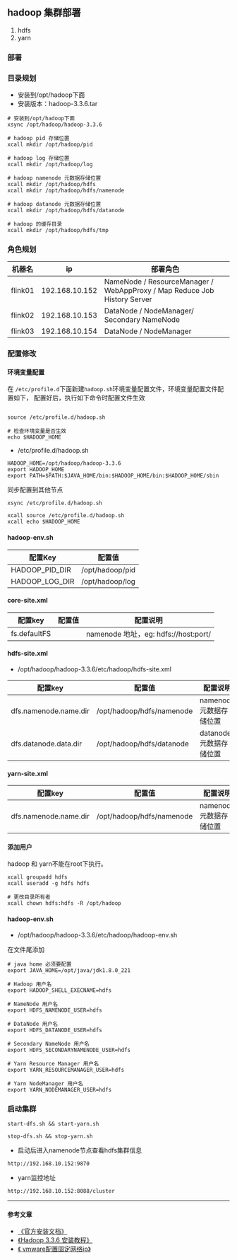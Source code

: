 ## hadoop 集群部署
1. hdfs
2. yarn

### 部署

### 目录规划
- 安装到/opt/hadoop下面
- 安装版本：hadoop-3.3.6.tar
```shell
# 安装到/opt/hadoop下面
xsync /opt/hadoop/hadoop-3.3.6

# hadoop pid 存储位置
xcall mkdir /opt/hadoop/pid

# hadoop log 存储位置
xcall mkdir /opt/hadoop/log

# hadoop namenode 元数据存储位置
xcall mkdir /opt/hadoop/hdfs
xcall mkdir /opt/hadoop/hdfs/namenode

# hadoop datanode 元数据存储位置
xcall mkdir /opt/hadoop/hdfs/datanode

# hadoop 的缓存目录
xcall mkdir /opt/hadoop/hdfs/tmp

```

### 角色规划

| 机器名        | ip              | 部署角色                                       |
|------------|-----------------|--------------------------------------------|
| flink01    | 192.168.10.152  | NameNode / ResourceManager / WebAppProxy / Map Reduce Job History Server|
| flink02    | 192.168.10.153  | DataNode / NodeManager/ Secondary NameNode |
| flink03    | 192.168.10.154  | DataNode / NodeManager                     |

### 配置修改
#### 环境变量配置

在  `/etc/profile.d`下面新建`hadoop.sh`环境变量配置文件，环境变量配置文件配置如下，
配置好后，执行如下命令时配置文件生效 
```shell

source /etc/profile.d/hadoop.sh

# 检查环境变量是否生效
echo $HADOOP_HOME
```

- /etc/profile.d/hadoop.sh
```shell
HADOOP_HOME=/opt/hadoop/hadoop-3.3.6
export HADOOP_HOME
export PATH=$PATH:$JAVA_HOME/bin:$HADOOP_HOME/bin:$HADOOP_HOME/sbin
```

同步配置到其他节点
```shell
xsync /etc/profile.d/hadoop.sh

xcall source /etc/profile.d/hadoop.sh
xcall echo $HADOOP_HOME
```

#### hadoop-env.sh

| 配置Key | 配置值              |
| --- |------------------|
| HADOOP_PID_DIR | /opt/hadoop/pid  | 
|HADOOP_LOG_DIR | /opt/hadoop/log  |

#### core-site.xml

| 配置key | 配置值 | 配置说明                               |
| --- |-----|------------------------------------|
| fs.defaultFS |     | namenode 地址，eg: 	hdfs://host:port/ |

#### hdfs-site.xml

- /opt/hadoop/hadoop-3.3.6/etc/hadoop/hdfs-site.xml

| 配置key | 配置值                       | 配置说明            |
| --- |---------------------------|-----------------|
| dfs.namenode.name.dir | /opt/hadoop/hdfs/namenode | namenode元数据存储位置 |
| dfs.datanode.data.dir | /opt/hadoop/hdfs/datanode | datanode元数据存储位置 |

#### yarn-site.xml


| 配置key | 配置值                       | 配置说明            |
| --- |---------------------------|-----------------|
| dfs.namenode.name.dir | /opt/hadoop/hdfs/namenode | namenode元数据存储位置 |


#### 添加用户
hadoop 和 yarn不能在root下执行。
```shell
xcall groupadd hdfs
xcall useradd -g hdfs hdfs

# 更改目录所有者
xcall chown hdfs:hdfs -R /opt/hadoop
```

#### hadoop-env.sh

- /opt/hadoop/hadoop-3.3.6/etc/hadoop/hadoop-env.sh

在文件尾添加
```shell
# java home 必须要配置
export JAVA_HOME=/opt/java/jdk1.8.0_221

# Hadoop 用户名
export HADOOP_SHELL_EXECNAME=hdfs

# NameNode 用户名
export HDFS_NAMENODE_USER=hdfs

# DataNode 用户名
export HDFS_DATANODE_USER=hdfs

# Secondary NameNode 用户名
export HDFS_SECONDARYNAMENODE_USER=hdfs

# Yarn Resource Manager 用户名
export YARN_RESOURCEMANAGER_USER=hdfs

# Yarn NodeManager 用户名
export YARN_NODEMANAGER_USER=hdfs
```

### 启动集群
```shell
start-dfs.sh && start-yarn.sh

stop-dfs.sh && stop-yarn.sh
```

- 启动后进入namenode节点查看hdfs集群信息
```shell
http://192.168.10.152:9870
```
- yarn监控地址
```shell
http://192.168.10.152:8088/cluster
```

----
#### 参考文章
- [《官方安装文档》](https://hadoop.apache.org/docs/stable/hadoop-project-dist/hadoop-common/ClusterSetup.html)
- [《Hadoop 3.3.6 安装教程》](https://blog.csdn.net/weixin_44330351/article/details/135328783)
- [《 vmware配置固定网络ip》](https://zhuanlan.zhihu.com/p/27943124)
